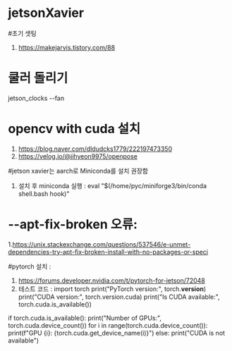 # jetsonXavier
#초기 셋팅
1. https://makejarvis.tistory.com/88
   
# 쿨러 돌리기
jetson_clocks --fan


# opencv with cuda 설치
1. https://blog.naver.com/dldudcks1779/222197473350
2. https://velog.io/@jihyeon9975/openpose

#jetson xavier는 aarch로 Miniconda를 설치 권장함
1. 설치 후 miniconda 실행 : eval "$(/home/pyc/miniforge3/bin/conda shell.bash hook)"

# --apt-fix-broken 오류:
1.https://unix.stackexchange.com/questions/537546/e-unmet-dependencies-try-apt-fix-broken-install-with-no-packages-or-speci

#pytorch 설치 :
1. https://forums.developer.nvidia.com/t/pytorch-for-jetson/72048
2. 테스트 코드 :
import torch
print("PyTorch version:", torch.__version__)
print("CUDA version:", torch.version.cuda)
print("Is CUDA available:", torch.cuda.is_available())

if torch.cuda.is_available():
    print("Number of GPUs:", torch.cuda.device_count())
    for i in range(torch.cuda.device_count()):
        print(f"GPU {i}: {torch.cuda.get_device_name(i)}")
else:
    print("CUDA is not available")
